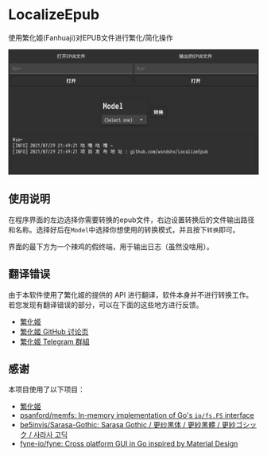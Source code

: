 # LocalizeEpub

使用繁化姬(Fanhuaji)对EPUB文件进行繁化/简化操作

![image-20210729215236221](README/image-20210729215236221.png)

## 使用说明

在程序界面的左边选择你需要转换的epub文件，右边设置转换后的文件输出路径和名称。选择好后在`Model`中选择你想使用的转换模式，并且按下`转换`即可。

界面的最下方为一个辣鸡的假终端，用于输出日志（虽然没啥用）。

## 翻译错误

由于本软件使用了繁化姬的提供的 API 进行翻译，软件本身并不进行转换工作。若您发现有翻译错误的部分，可以在下面的这些地方进行反馈。

- [繁化姬](https://zhconvert.org/)
- [繁化姬 GitHub 讨论页](https://github.com/Fanhuaji/discussion/issues)
- [繁化姬 Telegram 群組](https://t.me/fanhuaji)

## 感谢

本项目使用了以下项目：

- [繁化姬](https://zhconvert.org/)
- [psanford/memfs: In-memory implementation of Go's `io/fs.FS` interface](https://github.com/psanford/memfs)
- [be5invis/Sarasa-Gothic: Sarasa Gothic / 更纱黑体 / 更紗黑體 / 更紗ゴシック / 사라사 고딕](https://github.com/be5invis/Sarasa-Gothic)
- [fyne-io/fyne: Cross platform GUI in Go inspired by Material Design](https://github.com/fyne-io/fyne)